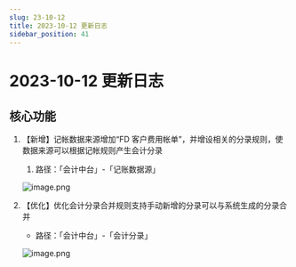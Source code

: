 ```yaml
---
slug: 23-10-12
title: 2023-10-12 更新日志
sidebar_position: 41
---
```



# 2023-10-12 更新日志


## **核心功能**

1. 【新增】记帐数据来源增加“FD 客户费用帐单”，并增设相关的分录规则，使数据来源可以根据记帐规则产生会计分录
    1. 路径：「会计中台」-「记账数据源」

    ![image.png](/assets/c8c51619acd541b040609f61faa295e7.png)

2. 【优化】优化会计分录合并规则支持手动新增的分录可以与系统生成的分录合并
    - 路径：「会计中台」-「会计分录」

    ![image.png](/assets/e875237e5add76afbebd43627a90cd5f.png)

